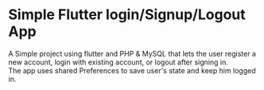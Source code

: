 # Simple Flutter login/Signup/Logout App

A Simple project using flutter and PHP & MySQL that lets the user register a new account, login with existing account, or logout after signing in.<br>
The app uses shared Preferences to save user's state and keep him logged in.

